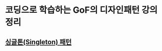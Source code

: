 # 코딩으로 학습하는 GoF의 디자인패턴 강의 정리

## [싱글톤(Singleton) 패턴](https://github.com/jadenkim94/study-designpattern-lecture-inflearn/blob/master/src/main/java/singletonpattern/%EC%8B%B1%EA%B8%80%ED%86%A4.md)

